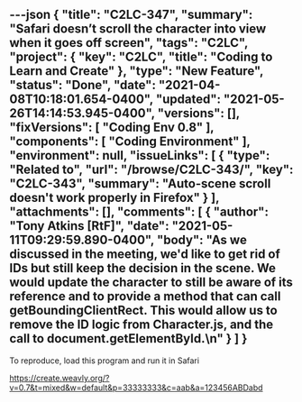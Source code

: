 ---json
{
  "title": "C2LC-347",
  "summary": "Safari doesn’t scroll the character into view when it goes off screen",
  "tags": "C2LC",
  "project": {
    "key": "C2LC",
    "title": "Coding to Learn and Create"
  },
  "type": "New Feature",
  "status": "Done",
  "date": "2021-04-08T10:18:01.654-0400",
  "updated": "2021-05-26T14:14:53.945-0400",
  "versions": [],
  "fixVersions": [
    "Coding Env 0.8"
  ],
  "components": [
    "Coding Environment"
  ],
  "environment": null,
  "issueLinks": [
    {
      "type": "Related to",
      "url": "/browse/C2LC-343/",
      "key": "C2LC-343",
      "summary": "Auto-scene scroll doesn't work properly in Firefox"
    }
  ],
  "attachments": [],
  "comments": [
    {
      "author": "Tony Atkins [RtF]",
      "date": "2021-05-11T09:29:59.890-0400",
      "body": "As we discussed in the meeting, we'd like to get rid of IDs but still keep the decision in the scene.  We would update the character to still be aware of its reference and to provide a method that can call getBoundingClientRect.  This would allow us to remove the ID logic from Character.js, and the call to document.getElementById.\n"
    }
  ]
}
---
To reproduce, load this program and run it in Safari

<https://create.weavly.org/?v=0.7&t=mixed&w=default&p=33333333&c=aab&a=123456ABDabd>

        